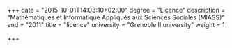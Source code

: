 +++
date = "2015-10-01T14:03:10+02:00"
degree = "Licence"
description = "Mathématiques et Informatique Appliqués aux Sciences Sociales (MIASS)"
end = "2011"
title = "licence"
university = "Grenoble II university"
weight = 1

+++


